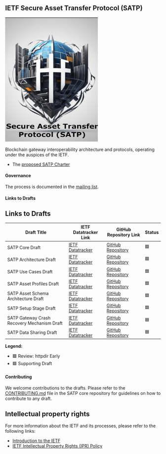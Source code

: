 ## IETF Secure Asset Transfer Protocol (SATP)
<img src="./satp.jpg" alt="SATP Image" width="300" height="400">

 Blockchain gateway interoperability architecture and protocols, operating under the auspices of the IETF.


- The [proposed SATP Charter](https://datatracker.ietf.org/doc/charter-ietf-satp/)

#### Governance
The process is documented in the [mailing list](https://mailarchive.ietf.org/arch/msg/sat/VsuDC8zJJgkpT-ImKZKAoanuAyQ/).

#### Links to Drafts

## Links to Drafts

| Draft Title                                         | IETF Datatracker Link                                                                 | GitHub Repository Link                                                                 | Status |
|-----------------------------------------------------|----------------------------------------------------------------------------------------|----------------------------------------------------------------------------------------|--------|
| SATP Core Draft                                     | [IETF Datatracker](https://datatracker.ietf.org/doc/draft-ietf-satp-core/)             | [GitHub Repository](https://github.com/ietf-satp/draft-ietf-satp-core)                 | 🟩     |
| SATP Architecture Draft                             | [IETF Datatracker](https://datatracker.ietf.org/doc/draft-ietf-satp-architecture/)     | [GitHub Repository](https://github.com/ietf-satp/draft-ietf-satp-architecture)         | 🟩     |
| SATP Use Cases Draft                                | [IETF Datatracker](https://datatracker.ietf.org/doc/draft-ietf-satp-usecases/)         | [GitHub Repository](https://github.com/ietf-satp/draft-ietf-satp-usecases)             | 🟦     |
| SATP Asset Profiles Draft                           | [IETF Datatracker](https://datatracker.ietf.org/doc/draft-avrilionis-satp-asset-profiles/) | [GitHub Repository](https://github.com/ietf-satp/draft-avrilionis-satp-asset-profiles) | 🟦     |
| SATP Asset Schema Architecture Draft                | [IETF Datatracker](https://datatracker.ietf.org/doc/draft-avrilionis-satp-asset-schema-architecture/) | [GitHub Repository](https://github.com/ietf-satp/draft-avrilionis-satp-asset-schema-architecture) | 🟦     |
| SATP Setup Stage Draft                              | [IETF Datatracker](https://datatracker.ietf.org/doc/draft-avrilionis-satp-setup-stage/) | [GitHub Repository](https://github.com/ietf-satp/draft-avrilionis-satp-setup-stage)    | 🟦     |
| SATP Gateway Crash Recovery Mechanism Draft         | [IETF Datatracker](https://datatracker.ietf.org/doc/draft-belchior-satp-gateway-recovery/) | [GitHub Repository](https://github.com/ietf-satp/draft-belchior-satp-gateway-recovery) | 🟦     |
| SATP Data Sharing Draft                             | [IETF Datatracker](https://datatracker.ietf.org/doc/draft-ramakrishna-satp-data-sharing/) | [GitHub Repository](https://github.com/ietf-satp/draft-ramakrishna-satp-data-sharing)  | 🟦     |

**Legend:**
- 🟩 Review: httpdir Early
- 🟦 Supporting Draft


#### Contributing

We welcome contributions to the drafts. Please refer to the [CONTRIBUTING.md](https://github.com/ietf-satp/draft-ietf-satp-core/blob/main/CONTRIBUTING.md) file in the SATP core repository for guidelines on how to contribute to any draft.

## Intellectual property rights

For more information about the IETF and its processes, please refer to the following links:
- [Introduction to the IETF](https://www.ietf.org/about/introduction/)
- [IETF Intellectual Property Rights (IPR) Policy](https://www.ietf.org/process/ipr/)
